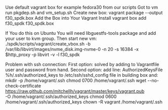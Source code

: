 Use default vagrant box for example fedora30 from our scripts
Got to vm
run pkgdep.sh and vm_setup.sh
Create new box:
    vagrant package --output f30_spdk.box
Add the Box into Your Vagrant Install
    vagrant box add f30_spdk f30_spdk.box

If You do this on Ubuntu You will need libguestfs-tools package
and add your user to kvm group.
Then start new vm:
    ./spdk/scripts/vagrant/create_vbox.sh -b /var/lib/libvirt/images/nvme_disk.img-nvme-0 -n 20 -s 16384 -x $http_proxy -p libvirt -v -l f30_spdk

Problem with ssh connection:
    First option: solved by adding to Vagrantfile user and password from hand.
    Second option: add line: AuthorizedKeysFile %h/.ssh/authorized_keys to /etc/ssh/sshd_config file in building box and:
        mkdir -p /home/vagrant/.ssh
        chmod 0700 /home/vagrant/.ssh
        wget --no-check-certificate \
            https://raw.github.com/mitchellh/vagrant/master/keys/vagrant.pub \
            -O /home/vagrant/.ssh/authorized_keys
        chmod 0600 /home/vagrant/.ssh/authorized_keys
        chown -R vagrant /home/vagrant/.ssh
